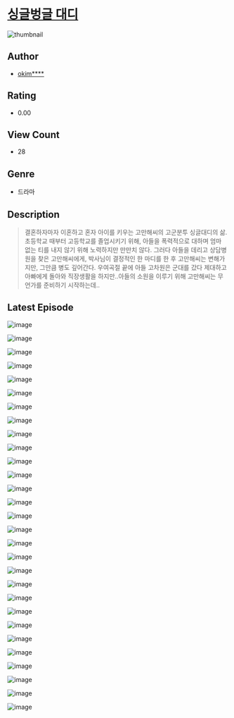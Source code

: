 # [싱글벙글 대디](https://comic.naver.com/bestChallenge/list?titleId=810372)
![thumbnail](https://image-comic.pstatic.net/user_contents_data/challenge_comic/2023/05/23/upload_3919085383557669172_480x623.jpeg)

## Author
- [okim****](https://comic.naver.com/artistTitle?id=366882)

## Rating
- 0.00

## View Count
- 28

## Genre
- 드라마

## Description
> 결혼하자마자 이혼하고 혼자 아이를 키우는 고만해씨의 고군분투 싱글대디의 삶. 초등학교 때부터 고등학교를 졸업시키기 위해, 아들을 폭력적으로 대하며 엄마 없는 티를 내지 않기 위해 노력하지만 만만치 않다. 그러다 아들을 데리고 상담병원을 찾은 고만해씨에게, 박사님이 결정적인 한 마디를 한 후 고만해씨는 변해가지만, 그만큼 병도 깊어간다. 우여곡절 끝에 아들 고차원은 군대를 갔다 제대하고 아빠에게 돌아와 직장생활을 하지만..아들의 소원을 이루기 위해 고만해씨는 무언가를 준비하기 시작하는데..


## Latest Episode
![image](https://image-comic.pstatic.net/user_contents_data/challenge_comic/2023/05/23/366882/upload_7233117882571579953.jpeg)

![image](https://image-comic.pstatic.net/user_contents_data/challenge_comic/2023/05/23/366882/upload_7016996579868828259.jpeg)

![image](https://image-comic.pstatic.net/user_contents_data/challenge_comic/2023/05/23/366882/upload_3474354717786781026.jpeg)

![image](https://image-comic.pstatic.net/user_contents_data/challenge_comic/2023/05/23/366882/upload_7148956873091670584.jpeg)

![image](https://image-comic.pstatic.net/user_contents_data/challenge_comic/2023/05/23/366882/upload_7377566227720724789.jpeg)

![image](https://image-comic.pstatic.net/user_contents_data/challenge_comic/2023/05/23/366882/upload_7306301380744394340.jpeg)

![image](https://image-comic.pstatic.net/user_contents_data/challenge_comic/2023/05/23/366882/upload_7378075304993108835.jpeg)

![image](https://image-comic.pstatic.net/user_contents_data/challenge_comic/2023/05/23/366882/upload_7148674101034563891.jpeg)

![image](https://image-comic.pstatic.net/user_contents_data/challenge_comic/2023/05/23/366882/upload_7089007092495037751.jpeg)

![image](https://image-comic.pstatic.net/user_contents_data/challenge_comic/2023/05/23/366882/upload_3991373650941522529.jpeg)

![image](https://image-comic.pstatic.net/user_contents_data/challenge_comic/2023/05/23/366882/upload_3617572914724026212.jpeg)

![image](https://image-comic.pstatic.net/user_contents_data/challenge_comic/2023/05/23/366882/upload_3906368247367611745.jpeg)

![image](https://image-comic.pstatic.net/user_contents_data/challenge_comic/2023/05/23/366882/upload_3630804240101368376.jpeg)

![image](https://image-comic.pstatic.net/user_contents_data/challenge_comic/2023/05/23/366882/upload_3760899753751164261.jpeg)

![image](https://image-comic.pstatic.net/user_contents_data/challenge_comic/2023/05/23/366882/upload_3617905865689150001.jpeg)

![image](https://image-comic.pstatic.net/user_contents_data/challenge_comic/2023/05/23/366882/upload_3775816599603458406.jpeg)

![image](https://image-comic.pstatic.net/user_contents_data/challenge_comic/2023/05/23/366882/upload_3918757518672932917.jpeg)

![image](https://image-comic.pstatic.net/user_contents_data/challenge_comic/2023/05/23/366882/upload_7366026659094737464.jpeg)

![image](https://image-comic.pstatic.net/user_contents_data/challenge_comic/2023/05/23/366882/upload_7306020807660430384.jpeg)

![image](https://image-comic.pstatic.net/user_contents_data/challenge_comic/2023/05/23/366882/upload_7364285029183141987.jpeg)

![image](https://image-comic.pstatic.net/user_contents_data/challenge_comic/2023/05/23/366882/upload_3544956545457611572.jpeg)

![image](https://image-comic.pstatic.net/user_contents_data/challenge_comic/2023/05/23/366882/upload_7089054165299837029.jpeg)

![image](https://image-comic.pstatic.net/user_contents_data/challenge_comic/2023/05/23/366882/upload_3919082994733954150.jpeg)

![image](https://image-comic.pstatic.net/user_contents_data/challenge_comic/2023/05/23/366882/upload_3702912378068886327.jpeg)

![image](https://image-comic.pstatic.net/user_contents_data/challenge_comic/2023/05/23/366882/upload_3690474715487823157.jpeg)

![image](https://image-comic.pstatic.net/user_contents_data/challenge_comic/2023/05/23/366882/upload_3763091977235149621.jpeg)

![image](https://image-comic.pstatic.net/user_contents_data/challenge_comic/2023/05/23/366882/upload_7089850426453025591.jpeg)

![image](https://image-comic.pstatic.net/user_contents_data/challenge_comic/2023/05/23/366882/upload_3762866578223489633.jpeg)

![image](https://image-comic.pstatic.net/user_contents_data/challenge_comic/2023/05/23/366882/upload_3559027000036571185.jpeg)
